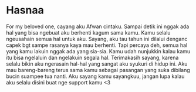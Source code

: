 # Hasnaa
For my beloved one, cayang aku Afwan cintaku. Sampai detik ini nggak ada hal yang bisa ngebuat aku berhenti kagum sama kamu. Kamu selalu ngeusahain semua hal untuk aku. Sayang, aku tau tahun ini dilalui denganc capek bgt sampe rasanya kaya mau berhenti. Tapi percaya deh, semua hal yang kamu lakuin nggak ada yang sia-sia. Kamu udah nunjukkin kalau kamu itu bisa ngelaluin dan ngelakuin segala hal. Terimakasih sayang, karena selalu bikin aku ngerasain hal-hal yang sangat aku syukuri di hidup ini. Aku mau bareng-bareng terus sama kamu sebagai pasangan yang suka dibilang bucin suampee tua nanti. Aku sayang kamu sayangkuu, jangan lupa kalau aku selalu disini buat nge support kamu <3
